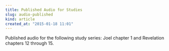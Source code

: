 ```yaml
---
title: Published Audio for Studies
slug: audio-published
kind: article
created_at: "2015-01-18 11:01"
---
```

Published audio for the following study series: Joel chapter 1 and
Revelation chapters 12 through 15.
